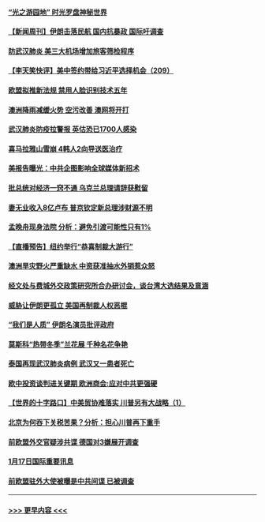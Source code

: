 #### [“光之游园地” 时光罗盘神秘世界](../pages/prog202/a102755744.md?t=01190711) 
#### [【新闻周刊】伊朗击落民航 国内抗暴政 国际吁调查](../pages/prog202/a102755773.md?t=01190711) 
#### [防武汉肺炎 美三大机场增加旅客筛检程序](../pages/prog202/a102755752.md?t=01190711) 
#### [【李天笑快评】美中签约带给习近平选择机会（209）](../pages/prog202/a102755709.md?t=01190711) 
#### [欧盟拟推新法规  禁用人脸识别技术五年](../pages/prog202/a102755658.md?t=01190711) 
#### [澳洲降雨减缓火势 空污改善 澳网将开打](../pages/prog202/a102755661.md?t=01190711) 
#### [武汉肺炎防疫拉警报 英估恐已1700人感染](../pages/prog202/a102755639.md?t=01190711) 
#### [喜马拉雅山雪崩 4韩人2向导送医治疗](../pages/prog202/a102755429.md?t=01190711) 
#### [美报告曝光：中共企图影响全球媒体新招术](../pages/prog202/a102755535.md?t=01190711) 
#### [批总统对经济一窍不通 乌克兰总理请辞获慰留](../pages/prog202/a102755361.md?t=01190711) 
#### [妻无业收入8亿卢布 普京钦定新总理涉财源不明](../pages/prog202/a102755310.md?t=01190711) 
#### [孟晚舟现身法院 分析：避免引渡可能性只有1%](../pages/prog202/a102755286.md?t=01190711) 
#### [【直播预告】纽约举行“恭喜制裁大游行”](../pages/prog202/a102755308.md?t=01190711) 
#### [澳洲旱灾野火严重缺水 中资获准抽水外销惹众怒](../pages/prog202/a102755285.md?t=01190711) 
#### [经文处与费城外交政策研究所合办研讨会，谈台湾大选结果及意涵](../pages/prog202/a102755234.md?t=01190711) 
#### [威胁让伊朗更孤立 美国再制裁人权恶棍](../pages/prog202/a102755094.md?t=01190711) 
#### [“我们是人质” 伊朗名演员批评政府](../pages/prog202/a102755061.md?t=01190711) 
#### [莫斯科“热带冬季”兰花展 千种名花争艳](../pages/prog202/a102754998.md?t=01190711) 
#### [泰国再现武汉肺炎病例 武汉又一患者死亡](../pages/prog202/a102754990.md?t=01190711) 
#### [欧中投资谈判进关键期 欧洲商会:应对中共更强硬](../pages/prog202/a102754953.md?t=01190711) 
#### [【世界的十字路口】中美贸协难落实 川普另有大战略（1）](../pages/prog202/a102754926.md?t=01190711) 
#### [北京为何吞下关税苦果？分析：担心川普再下重手](../pages/prog202/a102754783.md?t=01190711) 
#### [前欧盟外交官疑涉共谍 德国对3嫌展开调查](../pages/prog202/a102754805.md?t=01190711) 
#### [1月17日国际重要讯息](../pages/prog202/a102754803.md?t=01190711) 
#### [前欧盟驻外大使被曝是中共间谍 已被调查](../pages/prog202/a102754719.md?t=01190711) 

----
#### [ >>> 更早内容 <<< ](../indexes/prog202-earlier.md)
